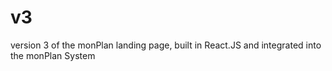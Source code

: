 # v3

version 3 of the monPlan landing page, built in React.JS and integrated into the monPlan System
